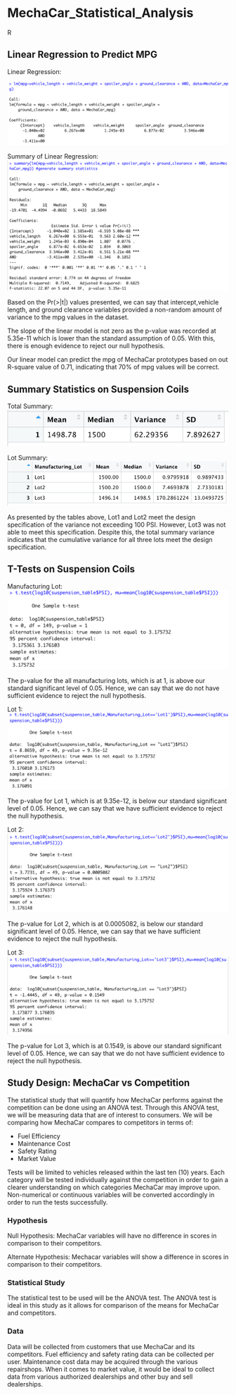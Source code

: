 # MechaCar_Statistical_Analysis
R

## Linear Regression to Predict MPG
Linear Regression: 

![Linear Regression Image](https://github.com/patrickryanpo/MechaCar_Statistical_Analysis/blob/main/Resources/LM.png)

Summary of Linear Regression:
![Summary of Linear Regression](https://github.com/patrickryanpo/MechaCar_Statistical_Analysis/blob/main/Resources/LM_Summary.png)

Based on the Pr(>|t|) values presented, we can say that intercept,vehicle length, and ground clearance variables provided a non-random amount of variance to the mpg values in the dataset. 

The slope of the linear model is not zero as the p-value was recorded at 5.35e-11 which is lower than the standard assumption of 0.05. With this, there is enough evidence to reject our null hypothesis. 

Our linear model can predict the mpg of MechaCar prototypes based on out R-square value of 0.71, indicating that 70% of mpg values will be correct.

## Summary Statistics on Suspension Coils

Total Summary:
![total summary](https://github.com/patrickryanpo/MechaCar_Statistical_Analysis/blob/main/Resources/total_summary.png)

Lot Summary:
![Lot Summary](https://github.com/patrickryanpo/MechaCar_Statistical_Analysis/blob/main/Resources/lot_summary.png)

As presented by the tables above, Lot1 and Lot2 meet the design specification of the variance not exceeding 100 PSI. However, Lot3 was not able to meet this specification. Despite this, the total summary variance indicates that the cumulative variance for all three lots meet the design specification. 

## T-Tests on Suspension Coils

Manufacturing Lot:
![Manufacturing Lot](https://github.com/patrickryanpo/MechaCar_Statistical_Analysis/blob/main/Resources/ttest_ManufLot.png)

The p-value for the all manufacturing lots, which is at 1, is above our standard significant level of 0.05. Hence, we can say that we do not have sufficient evidence to reject the null hypothesis. 

Lot 1:
![Lot1](https://github.com/patrickryanpo/MechaCar_Statistical_Analysis/blob/main/Resources/ttest_lot1.png)

The p-value for Lot 1, which is at 9.35e-12, is below our standard significant level of 0.05. Hence, we can say that we have sufficient evidence to reject the null hypothesis. 

Lot 2: 
![Lot2](https://github.com/patrickryanpo/MechaCar_Statistical_Analysis/blob/main/Resources/ttest_lot2.png)

The p-value for Lot 2, which is at 0.0005082, is below our standard significant level of 0.05. Hence, we can say that we have sufficient evidence to reject the null hypothesis. 

Lot 3: 
![Lot3](https://github.com/patrickryanpo/MechaCar_Statistical_Analysis/blob/main/Resources/ttest_lot3.png)

The p-value for Lot 3, which is at 0.1549, is above our standard significant level of 0.05. Hence, we can say that we do not have sufficient evidence to reject the null hypothesis. 

## Study Design: MechaCar vs Competition

The statistical study that will quantify how MechaCar performs against the competition can be done using an ANOVA test. Through this ANOVA test, we will be measuring data that are of interest to consumers. We will be comparing how MechaCar compares to competitors in terms of: 

- Fuel Efficiency
- Maintenance Cost
- Safety Rating
- Market Value

Tests will be limited to vehicles released within the last ten (10) years. Each category will be tested individually against the competition in order to gain a clearer understanding on which categories MechaCar may improve upon. Non-numerical or continuous variables will be converted accordingly in order to run the tests successfully. 

### Hypothesis

Null Hypothesis: MechaCar variables will have no difference in scores in comparison to their competitors.

Alternate Hypothesis: Mechacar variables will show a difference in scores in comparison to their competitors.

### Statistical Study 
The statistical test to be used will be the ANOVA test. The ANOVA test is ideal in this study as it allows for comparison of the means for MechaCar and competitors. 

### Data
Data will be collected from customers that use MechaCar and its competitors. Fuel efficiency and safety rating data can be collected per user. Maintenance cost data may be acquired through the various repairshops. When it comes to market value, it would be ideal to collect data from various authorized dealerships and other buy and sell dealerships. 



